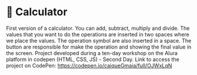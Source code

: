 # 🔢 Calculator
First version of a calculator. You can add, subtract, multiply and divide.
The values that you want to do the operations are inserted in two spaces where we place the values.
The operation symbol are also inserted in a space. The button are responsible for make the operation and showing the final value in the screen.
Project developed during a ten-day workshop on the Alura platform in codepen (HTML, CSS, JS) - Second Day. 
Link to access the project on CodePen: https://codepen.io/caiqueGmaia/full/OJWxLqN 
